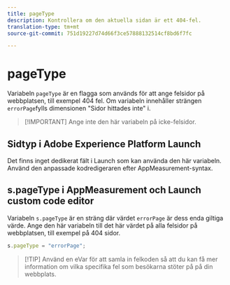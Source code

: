```yaml
---
title: pageType
description: Kontrollera om den aktuella sidan är ett 404-fel.
translation-type: tm+mt
source-git-commit: 751d19227d74d66f3ce57888132514cf8bd6f7fc

---
```



# pageType

Variabeln `pageType` är en flagga som används för att ange felsidor på webbplatsen, till exempel 404 fel. Om variabeln innehåller strängen `errorPage`fylls dimensionen &quot;Sidor hittades inte&quot; i.

> [!IMPORTANT] Ange inte den här variabeln på icke-felsidor.

## Sidtyp i Adobe Experience Platform Launch

Det finns inget dedikerat fält i Launch som kan använda den här variabeln. Använd den anpassade kodredigeraren efter AppMeasurement-syntax.

## s.pageType i AppMeasurement och Launch custom code editor

Variabeln `s.pageType` är en sträng där värdet `errorPage` är dess enda giltiga värde. Ange den här variabeln till det här värdet på alla felsidor på webbplatsen, till exempel på 404 sidor.

```js
s.pageType = "errorPage";
```

> [!TIP] Använd en eVar för att samla in felkoden så att du kan få mer information om vilka specifika fel som besökarna stöter på på din webbplats.
